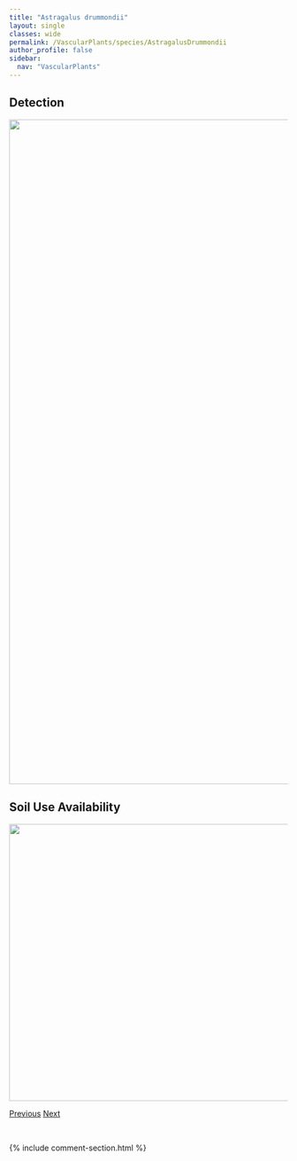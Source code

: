 ```yaml
---
title: "Astragalus drummondii"
layout: single
classes: wide
permalink: /VascularPlants/species/AstragalusDrummondii
author_profile: false
sidebar:
  nav: "VascularPlants"
---
```


<h2>Detection</h2>

<a href="https://drive.google.com/uc?export=view&id=1ognW2HxFdAXtyO9P3owOlzU4U-4GJ-dx">
<img src="https://drive.google.com/uc?export=view&id=1ognW2HxFdAXtyO9P3owOlzU4U-4GJ-dx" height = "1200" width = "800">
</a>


<h2>Soil Use Availability</h2>

<a href="https://drive.google.com/uc?export=view&id=1CLvJU2OnXl64lyxcyQF_cK0RF4Wn-q3W">
<img src="https://drive.google.com/uc?export=view&id=1CLvJU2OnXl64lyxcyQF_cK0RF4Wn-q3W" height = "500" width = "1000">
</a>


<a href="/DevelopmentWebsite/VascularPlants/species/AstragalusCrassicarpus" class="pagination--pager" title="Astragalus crassicarpus">Previous</a> <a href="/DevelopmentWebsite/VascularPlants/species/AstragalusEucosmus" class="pagination--pager" title="Astragalus eucosmus">Next</a>

<p>&nbsp;</p>

{% include comment-section.html %}
